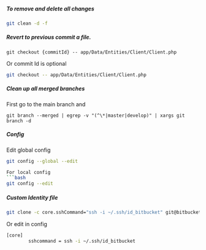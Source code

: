 ##### To remove and delete all changes

```bash
git clean -d -f
```

##### Revert to previous commit a file.
```
git checkout {commitId} -- app/Data/Entities/Client/Client.php
```

Or commit Id is optional

```bash
git checkout -- app/Data/Entities/Client/Client.php
```

##### Clean up all merged branches
First go to the main branch and 
```
git branch --merged | egrep -v "(^\*|master|develop)" | xargs git branch -d
```

##### Config
Edit global config
```bash
git config --global --edit

For local config
```bash
git config --edit
```

##### Custom Identity file
```bash
git clone -c core.sshCommand="ssh -i ~/.ssh/id_bitbucket" git@bitbucket.org:username/example.git
```

Or edit in config 
```bash
[core]
        sshcommand = ssh -i ~/.ssh/id_bitbucket
```
